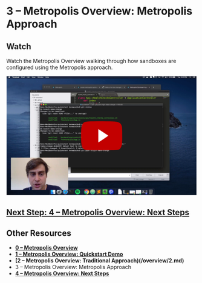 # 3 – Metropolis Overview: Metropolis Approach

## Watch

Watch the Metropolis Overview walking through how sandboxes are configured using the Metropolis approach.

[![3 – Metropolis Overview: Metropolis Approach](overview-3.png)](#)

## [Next Step: 4 – Metropolis Overview: Next Steps](/overview/4.md)

## Other Resources

* **[0 – Metropolis Overview](/overview/README.md)**
* **[1 – Metropolis Overview: Quickstart Demo](/overview/1.md)**
* **[2 – Metropolis Overview: Traditional Approach)(/overview/2.md)**
* 3 – Metropolis Overview: Metropolis Approach
* **[4 – Metropolis Overview: Next Steps](/overview/4.md)**
